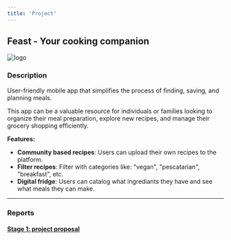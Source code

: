 ```yaml
---
title: 'Project'
---
```


## Feast - Your cooking companion

![logo](../logo.png)

### Description 

User-friendly mobile app that simplifies the process of finding, saving, and planning meals. 

This app can be a valuable resource for individuals or families looking to organize their meal preparation, explore new recipes, and manage their grocery shopping efficiently.

**Features:**
- **Community based recipes**: Users can upload their own recipes to the platform.
- **Filter recipes**: Filter with categories like: "vegan", "pescatarian", "breakfast", etc.
- **Digital fridge**: Users can catalog what ingrediants they have and see what meals they can make. 

---

### Reports

#### [Stage 1: project proposal](../G_23_stage1.pdf)